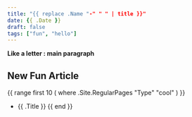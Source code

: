 ```yaml
---
title: "{{ replace .Name "-" " " | title }}"
date: {{ .Date }}
draft: false
tags: ["fun", "hello"]
---
```


**Like a letter : main paragraph**

## New Fun Article

{{ range first 10 ( where .Site.RegularPages "Type" "cool" ) }}
* {{ .Title }}
{{ end }}